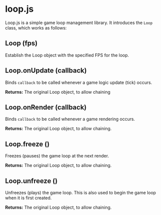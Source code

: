 # loop.js
Loop.js is a simple game loop management library.
It introduces the `Loop` class, which works as follows:

## Loop (fps)
Establish the Loop object with the specified FPS for the loop.

## Loop.onUpdate (callback)
Binds `callback` to be called whenever a game logic update (tick) occurs.

**Returns:** The original Loop object, to allow chaining

## Loop.onRender (callback)
Binds `callback` to be called whenever a game rendering occurs.

**Returns:** The original Loop object, to allow chaining.

## Loop.freeze ()
Freezes (pauses) the game loop at the next render.

**Returns:** The original Loop object, to allow chaining.

## Loop.unfreeze ()
Unfreezes (plays) the game loop. This is also used to begin the game loop when it is first created.

**Returns:** The original Loop object, to allow chaining.
